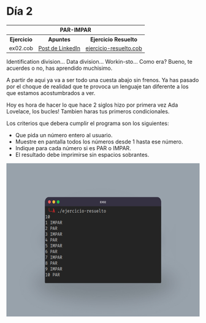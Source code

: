 # Día 2

<table align="center">
  <tr>
    <th colspan="3">PAR-IMPAR</th>
  </tr>
  <tr>
    <th>Ejercicio</th>
    <th>Apuntes</th>
    <th>Ejercicio Resuelto</th>
  </tr>
  <tr>
    <td>ex02.cob</td>
    <td><a href="https://www.linkedin.com/posts/david-de-fitero_programaciaejn-cobol-legacysystems-activity-7365390478139183104-rjHt/">Post de LinkedIn</a></td>
    <td><a href="ejercicio-resuelto.cob">ejercicio-resuelto.cob</a></td>
  </tr>
</table>

Identification division... Data division... Workin-sto... Como era? Bueno, te acuerdes o no, has aprendido muchisimo.

A partir de aqui ya va a ser todo una cuesta abajo sin frenos. Ya has pasado por el choque de realidad que te provoca un lenguaje tan diferente a los que estamos acostumbrados a ver.

Hoy es hora de hacer lo que hace 2 siglos hizo por primera vez Ada Lovelace, los bucles! Tambien haras tus primeros condicionales.

Los criterios que debera cumplir el programa son los siguientes:

- Que pida un número entero al usuario.
- Muestre en pantalla todos los números desde 1 hasta ese número.
- Indique para cada número si es PAR o IMPAR.
- El resultado debe imprimirse sin espacios sobrantes.

<div align="center">
  <img height="400px" src="media/dia2-test.jpg">
</div>